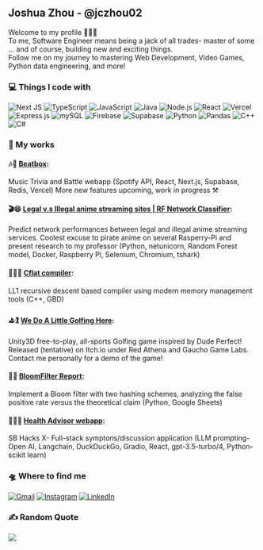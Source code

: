 
## Joshua Zhou - @jczhou02
Welcome to my profile 🙋‍♂️👋<br/>
To me, Software Engineer means being a jack of all trades- master of some ... and of course, building new and exciting things. <br/>
Follow me on my journey to mastering Web Development, Video Games, Python data engineering, and more!

### 💻 Things I code with

![Next JS](https://img.shields.io/badge/Next-black?style=for-the-badge&logo=next.js&logoColor=white) ![TypeScript](https://img.shields.io/badge/typescript-%23007ACC.svg?style=for-the-badge&logo=typescript&logoColor=white) ![JavaScript](https://img.shields.io/badge/javascript-%23323330.svg?style=for-the-badge&logo=javascript&logoColor=%23F7DF1E) ![Java](https://img.shields.io/badge/Java-007396?style=for-the-badge&logo=java&logoColor=white) ![Node.js](https://img.shields.io/badge/Node.js-43853D?style=for-the-badge&logo=node.js&logoColor=white)
 ![React](https://img.shields.io/badge/react-%2320232a.svg?style=for-the-badge&logo=react&logoColor=%2361DAFB) ![Vercel](https://img.shields.io/badge/vercel-%23000000.svg?style=for-the-badge&logo=vercel&logoColor=white) ![Express.js](https://img.shields.io/badge/express.js-%23404d59.svg?style=for-the-badge&logo=express&logoColor=%2361DAFB) ![mySQL](https://img.shields.io/badge/mySQL%20-CC2927?style=for-the-badge&logo=microsoft%20sql%20server&logoColor=white) ![Firebase](https://img.shields.io/badge/Firebase-FFCA28?style=for-the-badge&logo=firebase&logoColor=white)
 ![Supabase](https://img.shields.io/badge/Supabase-3ECF8E?style=for-the-badge&logo=supabase&logoColor=white) ![Python](https://img.shields.io/badge/python-3670A0?style=for-the-badge&logo=python&logoColor=ffdd54) ![Pandas](https://img.shields.io/badge/pandas-%23150458.svg?style=for-the-badge&logo=pandas&logoColor=white) ![C++](https://img.shields.io/badge/c++-%2300599C.svg?style=for-the-badge&logo=c%2B%2B&logoColor=white) ![C#](https://img.shields.io/badge/C%23-239120?style=for-the-badge&logo=csharp&logoColor=white)
<br/>


### 🔨 My works

#### 🎶🥊 [Beatbox](https://github.com/jczhou02/Beatbox): <br>
Music Trivia and Battle webapp (Spotify API, React, Next.js, Supabase, Redis, Vercel) More new features upcoming,  work in progress ⚒️

#### 🎬😆 [Legal v.s Illegal anime streaming sites | RF Network Classifier](https://github.com/jczhou02/RF-Network-Classifier): <br>
Predict network performances between legal and illegal anime streaming services. Coolest excuse to pirate anime on several Rasperry-Pi and present research to my professor (Python, netunicorn, Random Forest model, Docker, Raspberry Pi, Selenium, Chromium, tshark)  

####  👨‍💻🤓 [Cflat compiler](https://github.com/jczhou02/LL1-Cflat-Compiler): <br>
LL1 recursive descent based compiler using modern memory management tools (C++, GBD) 

#### ⛳🏌 [We Do A Little Golfing Here](https://drive.google.com/file/d/1MPUInyz__hlA_4v-ujTjee3AxkGXVgLW/view?usp=drive_link): <br>
Unity3D free-to-play, all-sports Golfing game inspired by Dude Perfect! Released (tentative) on Itch.io under Red Athena and Gaucho Game Labs. Contact me personally for a demo of the game!

####  🌼📝 [BloomFilter Report](https://github.com/jczhou02/BloomFilter): <br>
Implement a Bloom filter with two hashing schemes, analyzing the false positive rate versus the theoretical claim (Python, Google Sheets) 

#### 🏥👨‍⚕️ [Health Advisor webapp](https://github.com/STR666666/Health-Advisor): <br>
SB Hacks X- Full-stack symptons/discussion application (LLM prompting- Open AI, Langchain, DuckDuckGo, Gradio,  React, gpt-3.5-turbo/4, Python- scikit learn)


### 🛸 Where to find me
[![Gmail](https://img.shields.io/badge/Gmail-D14836?style=for-the-badge&logo=gmail&logoColor=white)](mailto:jczhou02@gmail.com) [![Instagram](https://img.shields.io/badge/Instagram-%23E4405F.svg?style=for-the-badge&logo=Instagram&logoColor=white)](https://instagram.com/joshu__kun) [![LinkedIn](https://img.shields.io/badge/linkedin-%230077B5.svg?style=for-the-badge&logo=linkedin&logoColor=white)](https://www.linkedin.com/in/joshua-zhou-667762261/) 

### ✍️ Random Quote
![](https://quotes-github-readme.vercel.app/api?type=vetical&theme=dark)
